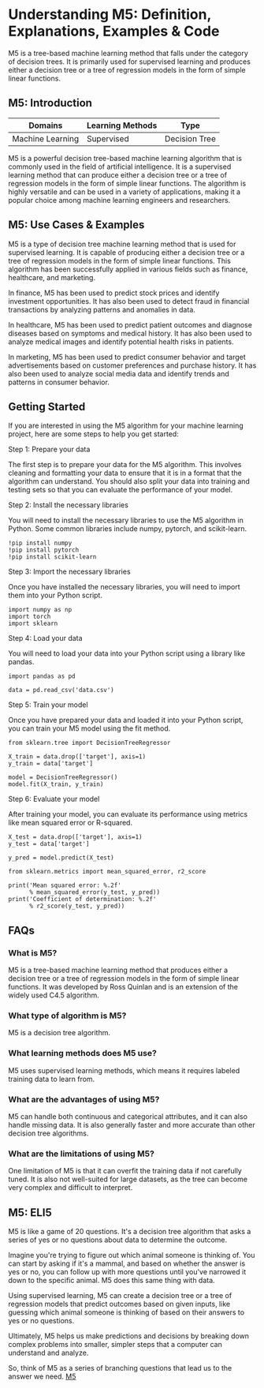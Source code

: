 # Understanding M5: Definition, Explanations, Examples & Code

M5 is a tree-based machine learning method that falls under the category of
decision trees. It is primarily used for supervised learning and produces
either a decision tree or a tree of regression models in the form of simple
linear functions.

## M5: Introduction

Domains | Learning Methods | Type  
---|---|---  
Machine Learning | Supervised | Decision Tree  
  
M5 is a powerful decision tree-based machine learning algorithm that is
commonly used in the field of artificial intelligence. It is a supervised
learning method that can produce either a decision tree or a tree of
regression models in the form of simple linear functions. The algorithm is
highly versatile and can be used in a variety of applications, making it a
popular choice among machine learning engineers and researchers.

## M5: Use Cases & Examples

M5 is a type of decision tree machine learning method that is used for
supervised learning. It is capable of producing either a decision tree or a
tree of regression models in the form of simple linear functions. This
algorithm has been successfully applied in various fields such as finance,
healthcare, and marketing.

In finance, M5 has been used to predict stock prices and identify investment
opportunities. It has also been used to detect fraud in financial transactions
by analyzing patterns and anomalies in data.

In healthcare, M5 has been used to predict patient outcomes and diagnose
diseases based on symptoms and medical history. It has also been used to
analyze medical images and identify potential health risks in patients.

In marketing, M5 has been used to predict consumer behavior and target
advertisements based on customer preferences and purchase history. It has also
been used to analyze social media data and identify trends and patterns in
consumer behavior.

## Getting Started

If you are interested in using the M5 algorithm for your machine learning
project, here are some steps to help you get started:

Step 1: Prepare your data

The first step is to prepare your data for the M5 algorithm. This involves
cleaning and formatting your data to ensure that it is in a format that the
algorithm can understand. You should also split your data into training and
testing sets so that you can evaluate the performance of your model.

Step 2: Install the necessary libraries

You will need to install the necessary libraries to use the M5 algorithm in
Python. Some common libraries include numpy, pytorch, and scikit-learn.

    
    
    !pip install numpy
    !pip install pytorch
    !pip install scikit-learn
    

Step 3: Import the necessary libraries

Once you have installed the necessary libraries, you will need to import them
into your Python script.

    
    
    import numpy as np
    import torch
    import sklearn
    

Step 4: Load your data

You will need to load your data into your Python script using a library like
pandas.

    
    
    import pandas as pd
    
    data = pd.read_csv('data.csv')
    

Step 5: Train your model

Once you have prepared your data and loaded it into your Python script, you
can train your M5 model using the fit method.

    
    
    from sklearn.tree import DecisionTreeRegressor
    
    X_train = data.drop(['target'], axis=1)
    y_train = data['target']
    
    model = DecisionTreeRegressor()
    model.fit(X_train, y_train)
    

Step 6: Evaluate your model

After training your model, you can evaluate its performance using metrics like
mean squared error or R-squared.

    
    
    X_test = data.drop(['target'], axis=1)
    y_test = data['target']
    
    y_pred = model.predict(X_test)
    
    from sklearn.metrics import mean_squared_error, r2_score
    
    print('Mean squared error: %.2f'
          % mean_squared_error(y_test, y_pred))
    print('Coefficient of determination: %.2f'
          % r2_score(y_test, y_pred))
    

## FAQs

### What is M5?

M5 is a tree-based machine learning method that produces either a decision
tree or a tree of regression models in the form of simple linear functions. It
was developed by Ross Quinlan and is an extension of the widely used C4.5
algorithm.

### What type of algorithm is M5?

M5 is a decision tree algorithm.

### What learning methods does M5 use?

M5 uses supervised learning methods, which means it requires labeled training
data to learn from.

### What are the advantages of using M5?

M5 can handle both continuous and categorical attributes, and it can also
handle missing data. It is also generally faster and more accurate than other
decision tree algorithms.

### What are the limitations of using M5?

One limitation of M5 is that it can overfit the training data if not carefully
tuned. It is also not well-suited for large datasets, as the tree can become
very complex and difficult to interpret.

## M5: ELI5

M5 is like a game of 20 questions. It's a decision tree algorithm that asks a
series of yes or no questions about data to determine the outcome.

Imagine you're trying to figure out which animal someone is thinking of. You
can start by asking if it's a mammal, and based on whether the answer is yes
or no, you can follow up with more questions until you've narrowed it down to
the specific animal. M5 does this same thing with data.

Using supervised learning, M5 can create a decision tree or a tree of
regression models that predict outcomes based on given inputs, like guessing
which animal someone is thinking of based on their answers to yes or no
questions.

Ultimately, M5 helps us make predictions and decisions by breaking down
complex problems into smaller, simpler steps that a computer can understand
and analyze.

So, think of M5 as a series of branching questions that lead us to the answer
we need.
[M5](https://serp.ai/m5/)
